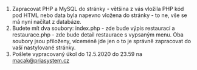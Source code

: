 1. Zapracovat PHP a MySQL do stránky - většina z vás vložila PHP kód pod HTML nebo data byla napevno vložena do stránky - to ne, vše se má nyní načítat z databáze.
2. Budete mít dva soubory: index.php - zde bude výpis restaurací a restaurace.php - zde bude detail restaurace s vypsaným menu. Oba soubory jsou přiloženy, víceméně jde jen o to je správně zapracovat do vaší nastylované stránky.
4. Pošlete vypracovaný úkol do 12.5.2020 do 23.59 na macak@priasystem.cz
